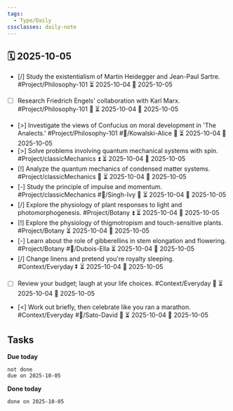 ```yaml
---
tags:
  - Type/Daily
cssclasses: daily-note
---
```


## 🗓️ 2025-10-05

- [/] Study the existentialism of Martin Heidegger and Jean-Paul Sartre. #Project/Philosophy-101 ⏳ 2025-10-04 📅 2025-10-05
- [ ] Research Friedrich Engels' collaboration with Karl Marx. #Project/Philosophy-101 🔼 ⏳ 2025-10-04 📅 2025-10-05
- [>] Investigate the views of Confucius on moral development in 'The Analects.' #Project/Philosophy-101 #👤/Kowalski-Alice 🔽 ⏳ 2025-10-04 📅 2025-10-05
- [>] Solve problems involving quantum mechanical systems with spin. #Project/classicMechanics ⏫ ⏳ 2025-10-04 📅 2025-10-05
- [!] Analyze the quantum mechanics of condensed matter systems. #Project/classicMechanics 🔺 ⏳ 2025-10-04 📅 2025-10-05
- [-] Study the principle of impulse and momentum. #Project/classicMechanics #👤/Singh-Ivy 🔼 ⏳ 2025-10-04 📅 2025-10-05
- [/] Explore the physiology of plant responses to light and photomorphogenesis. #Project/Botany ⏫ ⏳ 2025-10-04 📅 2025-10-05
- [!] Explore the physiology of thigmotropism and touch-sensitive plants. #Project/Botany ⏳ 2025-10-04 📅 2025-10-05
- [-] Learn about the role of gibberellins in stem elongation and flowering. #Project/Botany #👤/Dubois-Ella ⏳ 2025-10-04 📅 2025-10-05
- [/] Change linens and pretend you're royalty sleeping. #Context/Everyday ⏬ ⏳ 2025-10-04 📅 2025-10-05
- [ ] Review your budget; laugh at your life choices. #Context/Everyday 🔺 ⏳ 2025-10-04 📅 2025-10-05
- [<] Work out briefly, then celebrate like you ran a marathon. #Context/Everyday #👤/Sato-David 🔼 ⏳ 2025-10-04 📅 2025-10-05

## Tasks

**Due today**

```tasks
not done
due on 2025-10-05
```

**Done today**

```tasks
done on 2025-10-05
```
            